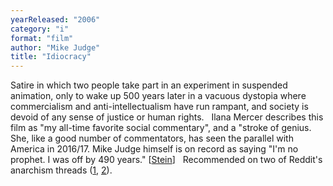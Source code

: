 ```yaml
---
yearReleased: "2006"
category: "i"
format: "film"
author: "Mike Judge"
title: "Idiocracy"
---
```

 Satire in which two people take part in an experiment in suspended animation,  only to wake up 500 years later in a vacuous dystopia where commercialism and  anti-intellectualism have run rampant, and society is devoid of any sense of  justice or human rights.
  
 Ilana Mercer describes this film as "my all-time favorite social commentary",  and a "stroke of genius. She, like a good number of commentators, has seen the  parallel with America in 2016/17. Mike Judge himself is on record as saying "I'm  no prophet. I was off by 490 years." [<a href="http://time.com/4327424/idiocracy/">Stein</a>]
  
 Recommended on two of Reddit's anarchism threads (<a href="https://www.reddit.com/r/Anarchism/comments/2a2r93/can_we_compile_a_list_of_the_top_films_advocating/">1</a>, <a href="https://www.reddit.com/r/Anarchism/comments/1953qj/have_you_any_movie_recommendations_containing/"> 2</a>).
  